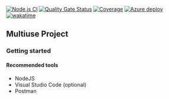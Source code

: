 [![Node.js CI](https://github.com/sergio-vilchis/resumee/actions/workflows/node.js.yml/badge.svg)](https://github.com/sergio-vilchis/resumee/actions/workflows/node.js.yml)
[![Quality Gate Status](https://sonarcloud.io/api/project_badges/measure?project=sergio-vilchis_resumee&metric=alert_status)](https://sonarcloud.io/summary/new_code?id=sergio-vilchis_resumee)
[![Coverage](https://sonarcloud.io/api/project_badges/measure?project=sergio-vilchis_resumee&metric=coverage)](https://sonarcloud.io/summary/new_code?id=sergio-vilchis_resumee)
[![Azure deploy](https://github.com/sergio-vilchis/multiuse-project/actions/workflows/azure.yml/badge.svg)](https://github.com/sergio-vilchis/multiuse-project/actions/workflows/azure.yml)
[![wakatime](https://wakatime.com/badge/user/d0c3dbf1-42ae-4182-b7ce-c2c7f7855c37/project/29fe2de0-82bc-476c-aa7f-8efdb4d0be2a.svg)](https://wakatime.com/badge/user/d0c3dbf1-42ae-4182-b7ce-c2c7f7855c37/project/29fe2de0-82bc-476c-aa7f-8efdb4d0be2a)
## Multiuse Project

### Getting started

#### Recommended tools

 - NodeJS
 - Visual Studio Code (optional)
 - Postman
